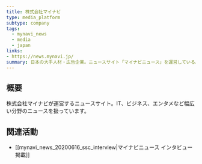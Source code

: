 ```yaml
---
title: 株式会社マイナビ
type: media_platform
subtype: company
tags:
  - mynavi_news
  - media
  - japan
links:
- https://news.mynavi.jp/
summary: 日本の大手人材・広告企業。ニュースサイト「マイナビニュース」を運営している。
---
```

## 概要
株式会社マイナビが運営するニュースサイト。IT、ビジネス、エンタメなど幅広い分野のニュースを扱っています。

## 関連活動
- [[mynavi_news_20200616_ssc_interview|マイナビニュース インタビュー掲載]]
